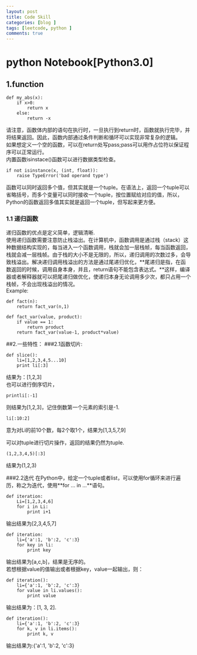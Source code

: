 ```yaml
---
layout: post
title: Code Skill
categories: [blog ]
tags: [leetcode, python ]
comments: true
---
```

# python Notebook[Python3.0]
## 1.function
    def my_abs(x):
        if x>0:
            return x
        else:
            return -x
            
请注意，函数体内部的语句在执行时，一旦执行到return时，函数就执行完毕，并将结果返回。因此，函数内部通过条件判断和循环可以实现非常复杂的逻辑。<br/>
如果想定义一个空的函数，可以在return处写pass;pass可以用作占位符以保证程序可以正常运行。<br/>
内置函数isinstace()函数可以进行数据类型检查。     
          
    if not isinstance(x, (int, float)):
        raise TypeError('bad operand type')
函数可以同时返回多个值，但其实就是一个tuple。在语法上，返回一个tuple可以省略括号，而多个变量可以同时接收一个tuple，按位置赋给对应的值，所以，Python的函数返回多值其实就是返回一个tuple，但写起来更方便。<br/>
### 1.1 递归函数
递归函数的优点是定义简单，逻辑清晰.<br/>
使用递归函数需要注意防止栈溢出。在计算机中，函数调用是通过栈（stack）这种数据结构实现的，每当进入一个函数调用，栈就会加一层栈帧，每当函数返回，栈就会减一层栈帧。由于栈的大小不是无限的，所以，递归调用的次数过多，会导致栈溢出。解决递归调用栈溢出的方法是通过尾递归优化，**尾递归是指，在函数返回的时候，调用自身本身，并且，return语句不能包含表达式。**这样，编译器或者解释器就可以把尾递归做优化，使递归本身无论调用多少次，都只占用一个栈帧，不会出现栈溢出的情况。<br/>
Example:
    
    def fact(n):
        return fact_var(n,1)
        
    def fact_var(value, product):
        if value == 1:
            return product 
        return fact_var(value-1, product*value)
        
##2.一些特性：
###2.1函数切片:<br/>

    def slice():
        li=[1,2,3,4,5...10]
        print li[:3]
        
结果为：[1,2,3]<br/>
也可以进行倒序切片，
    
    printli[:-1]
则结果为[1,2,3]，记住倒数第一个元素的索引是-1.<br/>

    li[:10:2]
意为对Li的前10个数，每2个取1个，结果为[1,3,5,7,9]
    
可以对tuple进行切片操作，返回的结果仍然为tuple.

    (1,2,3,4,5)[:3]
 结果为(1,2,3)<br/>
 
###2.2迭代
在Python中，给定一个tuple或者list，可以使用for循环来进行遍历，称之为迭代，使用**for ... in ...**语句。<br/>

    def iteration:
        Li=[1,2,3,4,6]
        for i in Li:
            print i+1
            
输出结果为[2,3,4,5,7]<br/>

    def iteration:
        li={'a':1, 'b':2, 'c':3}
        for key in li:
            print key
输出结果为[a,c,b]，结果是无序的。<br/>
若想根据value的值输出或者根据key，value一起输出，则：<br/>

    def iteration():
        li={'a':1, 'b':2, 'c':3}
        for value in li.values():
            print value
输出结果为：[1, 3, 2].

    def iteration():
        li={'a':1, 'b':2, 'c':3}
        for k, v in li.items():
            print k, v
输出结果为:{'a':1, 'b':2, 'c':3}

    
 
 
    




       



